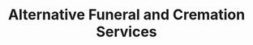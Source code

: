---
title: "Alternative Funeral and Cremation Services"
url: /asheville/alternative-funeral-and-cremation-services/
shop: Bestattungen
---